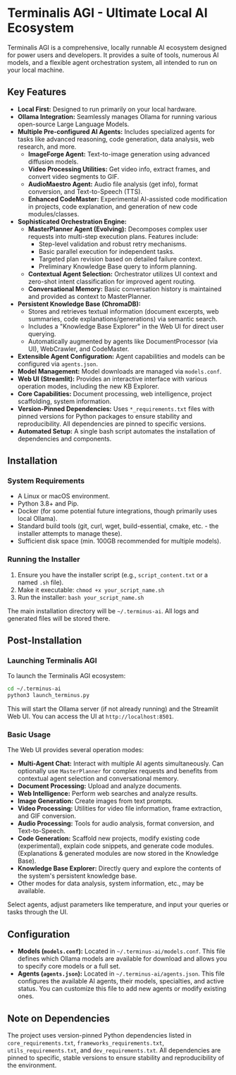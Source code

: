 # Terminalis AGI - Ultimate Local AI Ecosystem

Terminalis AGI is a comprehensive, locally runnable AI ecosystem designed for power users and developers. It provides a suite of tools, numerous AI models, and a flexible agent orchestration system, all intended to run on your local machine.

## Key Features
*   **Local First:** Designed to run primarily on your local hardware.
*   **Ollama Integration:** Seamlessly manages Ollama for running various open-source Large Language Models.
*   **Multiple Pre-configured AI Agents:** Includes specialized agents for tasks like advanced reasoning, code generation, data analysis, web research, and more.
    *   **ImageForge Agent:** Text-to-image generation using advanced diffusion models.
    *   **Video Processing Utilities:** Get video info, extract frames, and convert video segments to GIF.
    *   **AudioMaestro Agent:** Audio file analysis (get info), format conversion, and Text-to-Speech (TTS).
    *   **Enhanced CodeMaster:** Experimental AI-assisted code modification in projects, code explanation, and generation of new code modules/classes.
*   **Sophisticated Orchestration Engine:**
    *   **MasterPlanner Agent (Evolving):** Decomposes complex user requests into multi-step execution plans. Features include:
        *   Step-level validation and robust retry mechanisms.
        *   Basic parallel execution for independent tasks.
        *   Targeted plan revision based on detailed failure context.
        *   Preliminary Knowledge Base query to inform planning.
    *   **Contextual Agent Selection:** Orchestrator utilizes UI context and zero-shot intent classification for improved agent routing.
    *   **Conversational Memory:** Basic conversation history is maintained and provided as context to MasterPlanner.
*   **Persistent Knowledge Base (ChromaDB):**
    *   Stores and retrieves textual information (document excerpts, web summaries, code explanations/generations) via semantic search.
    *   Includes a "Knowledge Base Explorer" in the Web UI for direct user querying.
    *   Automatically augmented by agents like DocumentProcessor (via UI), WebCrawler, and CodeMaster.
*   **Extensible Agent Configuration:** Agent capabilities and models can be configured via `agents.json`.
*   **Model Management:** Model downloads are managed via `models.conf`.
*   **Web UI (Streamlit):** Provides an interactive interface with various operation modes, including the new KB Explorer.
*   **Core Capabilities:** Document processing, web intelligence, project scaffolding, system information.
*   **Version-Pinned Dependencies:** Uses `*_requirements.txt` files with pinned versions for Python packages to ensure stability and reproducibility. All dependencies are pinned to specific versions.
*   **Automated Setup:** A single bash script automates the installation of dependencies and components.

## Installation

### System Requirements
*   A Linux or macOS environment.
*   Python 3.8+ and Pip.
*   Docker (for some potential future integrations, though primarily uses local Ollama).
*   Standard build tools (git, curl, wget, build-essential, cmake, etc. - the installer attempts to manage these).
*   Sufficient disk space (min. 100GB recommended for multiple models).

### Running the Installer
1.  Ensure you have the installer script (e.g., `script_content.txt` or a named `.sh` file).
2.  Make it executable: `chmod +x your_script_name.sh`
3.  Run the installer: `bash your_script_name.sh`

The main installation directory will be `~/.terminus-ai`. All logs and generated files will be stored there.

## Post-Installation

### Launching Terminalis AGI
To launch the Terminalis AGI ecosystem:
```bash
cd ~/.terminus-ai
python3 launch_terminus.py
```
This will start the Ollama server (if not already running) and the Streamlit Web UI. You can access the UI at `http://localhost:8501`.

### Basic Usage
The Web UI provides several operation modes:
*   **Multi-Agent Chat:** Interact with multiple AI agents simultaneously. Can optionally use `MasterPlanner` for complex requests and benefits from contextual agent selection and conversational memory.
*   **Document Processing:** Upload and analyze documents.
*   **Web Intelligence:** Perform web searches and analyze results.
*   **Image Generation:** Create images from text prompts.
*   **Video Processing:** Utilities for video file information, frame extraction, and GIF conversion.
*   **Audio Processing:** Tools for audio analysis, format conversion, and Text-to-Speech.
*   **Code Generation:** Scaffold new projects, modify existing code (experimental), explain code snippets, and generate code modules. (Explanations & generated modules are now stored in the Knowledge Base).
*   **Knowledge Base Explorer:** Directly query and explore the contents of the system's persistent knowledge base.
*   Other modes for data analysis, system information, etc., may be available.

Select agents, adjust parameters like temperature, and input your queries or tasks through the UI.

## Configuration

*   **Models (`models.conf`):** Located in `~/.terminus-ai/models.conf`. This file defines which Ollama models are available for download and allows you to specify core models or a full set.
*   **Agents (`agents.json`):** Located in `~/.terminus-ai/agents.json`. This file configures the available AI agents, their models, specialties, and active status. You can customize this file to add new agents or modify existing ones.

## Note on Dependencies
The project uses version-pinned Python dependencies listed in `core_requirements.txt`, `frameworks_requirements.txt`, `utils_requirements.txt`, and `dev_requirements.txt`. All dependencies are pinned to specific, stable versions to ensure stability and reproducibility of the environment.
